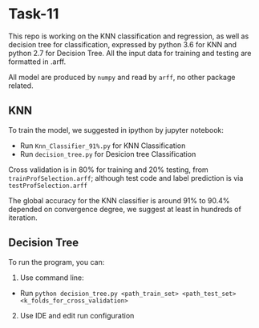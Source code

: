 # Task-11

This repo is working on the KNN classification and regression, as well as decision tree for classification, expressed by python 3.6 for KNN and python 2.7 for Decision Tree. All the input data for training and testing are formatted in .arff.

All model are produced by `numpy` and read by `arff`, no other package related. 


## KNN

To train the model, we suggested in ipython by jupyter notebook:
* Run `Knn_Classifier_91%.py` for KNN Classification
* Run `decision_tree.py` for Desicion tree Classification

Cross validation is in 80% for training and 20% testing, from `trainProfSelection.arff`; although test code and label prediction is via `testProfSelection.arff`

The global accuracy for the KNN classifier is around 91% to 90.4% depended on convergence degree, we suggest at least in hundreds of iteration. 


## Decision Tree

To run the program, you can:
1. Use command line:
* Run `python decision_tree.py <path_train_set> <path_test_set> <k_folds_for_cross_validation>`
2. Use IDE and edit run configuration
